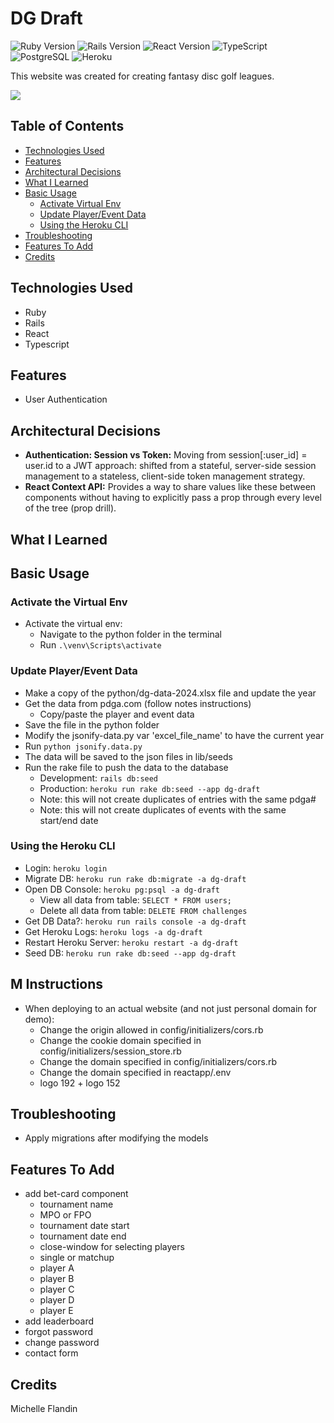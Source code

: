 # DG Draft

![Ruby Version](https://img.shields.io/badge/Ruby-3.2.3-red.svg)
![Rails Version](https://img.shields.io/badge/Rails-7.1.3-red.svg)
![React Version](https://img.shields.io/badge/React-18.2.0-blue.svg)
![TypeScript](https://img.shields.io/badge/TypeScript-5.3.3-blue.svg)
![PostgreSQL](https://img.shields.io/badge/Database-PostgreSQL-blue.svg)
![Heroku](https://img.shields.io/badge/Platform-Heroku-lightgrey.svg)

This website was created for creating fantasy disc golf leagues.

<a href="https://dgdraft.com" target="_blank"><img src="https://img.shields.io/badge/Website-red?style=for-the-badge&logo=ruby"></a>


## Table of Contents
- [Technologies Used](#technologies-used)
- [Features](#features)
- [Architectural Decisions](#architectural-decisions)
- [What I Learned](#what-i-learned)
- [Basic Usage](#basic-usage)
  - [Activate Virtual Env](#virtual-env)
  - [Update Player/Event Data](#update-pdga-data)
  - [Using the Heroku CLI](#heroku-cli)
- [Troubleshooting](#troubleshooting)
- [Features To Add](#features-to-add)
- [Credits](#credits)


## Technologies Used<a name="technologies-used"></a>
- Ruby
- Rails
- React
- Typescript
  

## Features<a name="features"></a>
- User Authentication


## Architectural Decisions<a name="architectural-decisions"></a>
- **Authentication: Session vs Token:** Moving from session[:user_id] = user.id to a JWT approach: shifted from a stateful, server-side session management to a stateless, client-side token management strategy. 
- **React Context API:** Provides a way to share values like these between components without having to explicitly pass a prop through every level of the tree (prop drill).


## What I Learned<a name="what-I-learned"></a>


## Basic Usage<a name="basic-usage"></a>
### Activate the Virtual Env<a name="virtual-env"></a>
- Activate the virtual env: 
  - Navigate to the python folder in the terminal
  - Run `.\venv\Scripts\activate`

### Update Player/Event Data<a name="update-pdga-data"></a>
- Make a copy of the python/dg-data-2024.xlsx file and update the year
- Get the data from pdga.com (follow notes instructions)
  - Copy/paste the player and event data
- Save the file in the python folder
- Modify the jsonify-data.py var 'excel_file_name' to have the current year
- Run `python jsonify.data.py`
- The data will be saved to the json files in lib/seeds
- Run the rake file to push the data to the database 
  - Development: `rails db:seed`
  - Production: `heroku run rake db:seed --app dg-draft`
  - Note: this will not create duplicates of entries with the same pdga#
  - Note: this will not create duplicates of events with the same start/end date

### Using the Heroku CLI<a name="heroku-cli"></a>
- Login: `heroku login`
- Migrate DB: `heroku run rake db:migrate -a dg-draft`
- Open DB Console: `heroku pg:psql -a dg-draft`
  - View all data from table: `SELECT * FROM users;`
  - Delete all data from table: `DELETE FROM challenges`
- Get DB Data?: `heroku run rails console -a dg-draft`
- Get Heroku Logs: `heroku logs -a dg-draft`
- Restart Heroku Server: `heroku restart -a dg-draft`
- Seed DB: `heroku run rake db:seed --app dg-draft`


## M Instructions <a name="features-to-add"></a>
- When deploying to an actual website (and not just personal domain for demo):
  - Change the origin allowed in config/initializers/cors.rb
  - Change the cookie domain specified in config/initializers/session_store.rb
  - Change the domain specified in config/initializers/cors.rb
  - Change the domain specified in reactapp/.env
  - logo 192 + logo 152


## Troubleshooting<a name="troubleshooting"></a>
- Apply migrations after modifying the models

## Features To Add <a name="features-to-add"></a>
- add bet-card component
  - tournament name
  - MPO or FPO
  - tournament date start
  - tournament date end 
  - close-window for selecting players
  - single or matchup
  - player A
  - player B
  - player C
  - player D
  - player E
- add leaderboard
- forgot password
- change password
- contact form


## Credits <a name="credits"></a>
Michelle Flandin